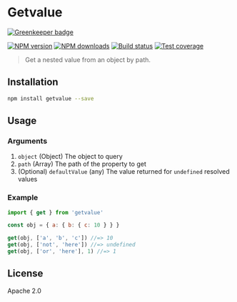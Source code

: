 # Getvalue

[![Greenkeeper badge](https://badges.greenkeeper.io/blakeembrey/getvalue.svg)](https://greenkeeper.io/)

[![NPM version][npm-image]][npm-url]
[![NPM downloads][downloads-image]][downloads-url]
[![Build status][travis-image]][travis-url]
[![Test coverage][coveralls-image]][coveralls-url]

> Get a nested value from an object by path.

## Installation

```sh
npm install getvalue --save
```

## Usage

### Arguments

1. `object` (Object) The object to query
2. `path` (Array) The path of the property to get
3. (Optional) `defaultValue` (any) The value returned for `undefined` resolved values

### Example

```js
import { get } from 'getvalue'

const obj = { a: { b: { c: 10 } } }

get(obj, ['a', 'b', 'c']) //=> 10
get(obj, ['not', 'here']) //=> undefined
get(obj, ['or', 'here'], 1) //=> 1
```

## License

Apache 2.0

[npm-image]: https://img.shields.io/npm/v/getvalue.svg?style=flat
[npm-url]: https://npmjs.org/package/getvalue
[downloads-image]: https://img.shields.io/npm/dm/getvalue.svg?style=flat
[downloads-url]: https://npmjs.org/package/getvalue
[travis-image]: https://img.shields.io/travis/blakeembrey/getvalue.svg?style=flat
[travis-url]: https://travis-ci.org/blakeembrey/getvalue
[coveralls-image]: https://img.shields.io/coveralls/blakeembrey/getvalue.svg?style=flat
[coveralls-url]: https://coveralls.io/r/blakeembrey/getvalue?branch=master
